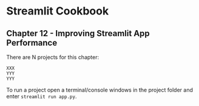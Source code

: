 # Streamlit Cookbook
## Chapter 12 - Improving Streamlit App Performance

There are N projects for this chapter:

    XXX
	YYY
	YYY

To run a project open a terminal/console windows in the project folder and enter `streamlit run app.py`.
